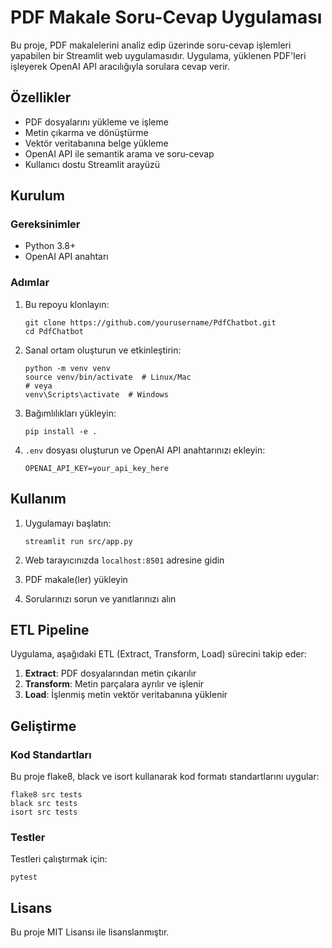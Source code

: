 # PDF Makale Soru-Cevap Uygulaması

Bu proje, PDF makalelerini analiz edip üzerinde soru-cevap işlemleri yapabilen bir Streamlit web uygulamasıdır. Uygulama, yüklenen PDF'leri işleyerek OpenAI API aracılığıyla sorulara cevap verir.

## Özellikler

- PDF dosyalarını yükleme ve işleme
- Metin çıkarma ve dönüştürme
- Vektör veritabanına belge yükleme
- OpenAI API ile semantik arama ve soru-cevap
- Kullanıcı dostu Streamlit arayüzü

## Kurulum

### Gereksinimler

- Python 3.8+
- OpenAI API anahtarı

### Adımlar

1. Bu repoyu klonlayın:
   ```
   git clone https://github.com/yourusername/PdfChatbot.git
   cd PdfChatbot
   ```

2. Sanal ortam oluşturun ve etkinleştirin:
   ```
   python -m venv venv
   source venv/bin/activate  # Linux/Mac
   # veya
   venv\Scripts\activate  # Windows
   ```

3. Bağımlılıkları yükleyin:
   ```
   pip install -e .
   ```

4. `.env` dosyası oluşturun ve OpenAI API anahtarınızı ekleyin:
   ```
   OPENAI_API_KEY=your_api_key_here
   ```

## Kullanım

1. Uygulamayı başlatın:
   ```
   streamlit run src/app.py
   ```

2. Web tarayıcınızda `localhost:8501` adresine gidin
3. PDF makale(ler) yükleyin
4. Sorularınızı sorun ve yanıtlarınızı alın

## ETL Pipeline

Uygulama, aşağıdaki ETL (Extract, Transform, Load) sürecini takip eder:

1. **Extract**: PDF dosyalarından metin çıkarılır
2. **Transform**: Metin parçalara ayrılır ve işlenir
3. **Load**: İşlenmiş metin vektör veritabanına yüklenir

## Geliştirme

### Kod Standartları

Bu proje flake8, black ve isort kullanarak kod formatı standartlarını uygular:

```
flake8 src tests
black src tests
isort src tests
```

### Testler

Testleri çalıştırmak için:

```
pytest
```

## Lisans

Bu proje MIT Lisansı ile lisanslanmıştır.
